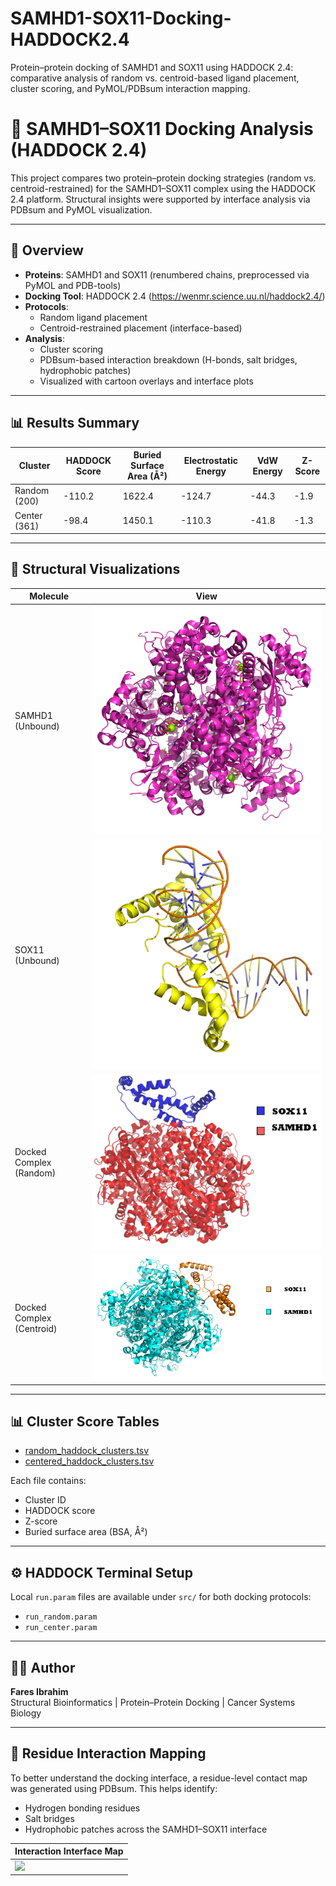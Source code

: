 # SAMHD1-SOX11-Docking-HADDOCK2.4
Protein–protein docking of SAMHD1 and SOX11 using HADDOCK 2.4: comparative analysis of random vs. centroid-based ligand placement, cluster scoring, and PyMOL/PDBsum interaction mapping.

# 🔬 SAMHD1–SOX11 Docking Analysis (HADDOCK 2.4)

This project compares two protein–protein docking strategies (random vs. centroid-restrained) for the SAMHD1–SOX11 complex using the HADDOCK 2.4 platform. Structural insights were supported by interface analysis via PDBsum and PyMOL visualization.

---

## 🧪 Overview

- **Proteins**: SAMHD1 and SOX11 (renumbered chains, preprocessed via PyMOL and PDB-tools)
- **Docking Tool**: HADDOCK 2.4 (https://wenmr.science.uu.nl/haddock2.4/)
- **Protocols**:
  - Random ligand placement
  - Centroid-restrained placement (interface-based)
- **Analysis**:
  - Cluster scoring
  - PDBsum-based interaction breakdown (H-bonds, salt bridges, hydrophobic patches)
  - Visualized with cartoon overlays and interface plots

---

## 📊 Results Summary

| Cluster        | HADDOCK Score | Buried Surface Area (Å²) | Electrostatic Energy | VdW Energy | Z-Score |
|----------------|----------------|----------------------------|----------------------|------------|---------|
| Random (200)   | -110.2         | 1622.4                     | -124.7               | -44.3      | -1.9    |
| Center (361)   | -98.4          | 1450.1                     | -110.3               | -41.8      | -1.3    |

---

## 🧬 Structural Visualizations

| Molecule | View |
|----------|------|
| SAMHD1 (Unbound) | ![](figures/unbound_SAMHD1.png) |
| SOX11 (Unbound)  | ![](figures/unbound_SOX11.png) |
| Docked Complex (Random) | ![](figures/cluster200_docked.png) |
| Docked Complex (Centroid) | ![](figures/cluster361_docked.png) |

---

## 📊 Cluster Score Tables

- [random_haddock_clusters.tsv](results/random_haddock_clusters.tsv)
- [centered_haddock_clusters.tsv](results/centered_haddock_clusters.tsv)

Each file contains:
- Cluster ID
- HADDOCK score
- Z-score
- Buried surface area (BSA, Å²)

---

## ⚙️ HADDOCK Terminal Setup

Local `run.param` files are available under `src/` for both docking protocols:
- `run_random.param`
- `run_center.param`

---

## 👨‍💻 Author

**Fares Ibrahim**  
Structural Bioinformatics | Protein–Protein Docking | Cancer Systems Biology

---

## 🧬 Residue Interaction Mapping

To better understand the docking interface, a residue-level contact map was generated using PDBsum. This helps identify:

- Hydrogen bonding residues
- Salt bridges
- Hydrophobic patches across the SAMHD1–SOX11 interface

| Interaction Interface Map |
|---------------------------|
| ![](figures/residue_contact_map.png) |
